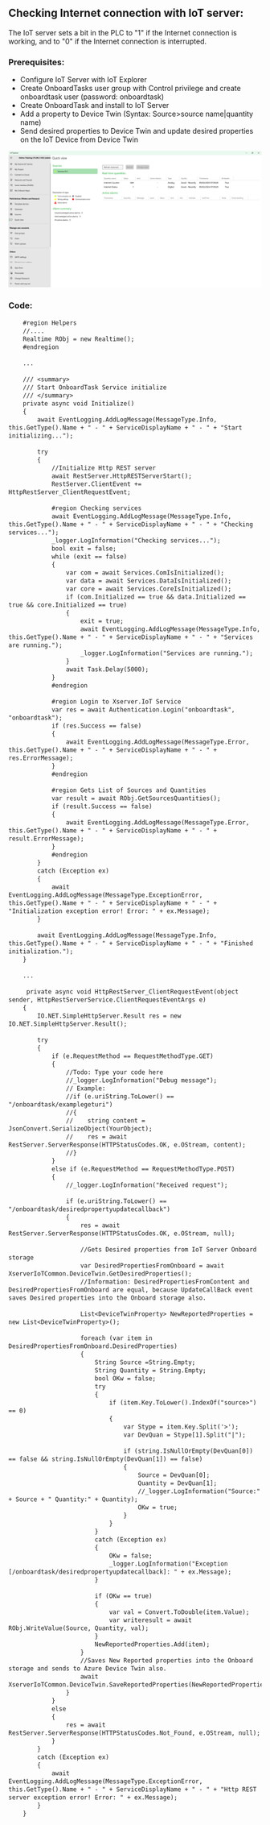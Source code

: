 ## Checking Internet connection with IoT server:

The IoT server sets a bit in the PLC to "1" if the Internet connection is working, and to "0" if the Internet connection is interrupted.

### Prerequisites:

  - Configure IoT Server with IoT Explorer
  - Create OnboardTasks user group with Control privilege and create onboardtask user (password: onboardtask)
  - Create OnboardTask and install to IoT Server
  - Add a property to Device Twin (Syntax: Source>source name|quantity name)
  - Send desired properties to Device Twin and update desired properties on the IoT Device from Device Twin


![](/images/IoTExplorerSiemensPLC.png)


### Code:

        #region Helpers
        //....
        Realtime RObj = new Realtime();
        #endregion

        ...
        
        /// <summary>
        /// Start OnboardTask Service initialize
        /// </summary>
        private async void Initialize()
        {
            await EventLogging.AddLogMessage(MessageType.Info, this.GetType().Name + " - " + ServiceDisplayName + " - " + "Start initializing...");

            try
            {
                //Initialize Http REST server
                await RestServer.HttpRESTServerStart();
                RestServer.ClientEvent += HttpRestServer_ClientRequestEvent;

                #region Checking services
                await EventLogging.AddLogMessage(MessageType.Info, this.GetType().Name + " - " + ServiceDisplayName + " - " + "Checking services...");
                _logger.LogInformation("Checking services...");
                bool exit = false;
                while (exit == false)
                {
                    var com = await Services.ComIsInitialized();
                    var data = await Services.DataIsInitialized();
                    var core = await Services.CoreIsInitialized();
                    if (com.Initialized == true && data.Initialized == true && core.Initialized == true)
                    {
                        exit = true;
                        await EventLogging.AddLogMessage(MessageType.Info, this.GetType().Name + " - " + ServiceDisplayName + " - " + "Services are running.");
                        _logger.LogInformation("Services are running.");
                    }
                    await Task.Delay(5000);
                }
                #endregion

                #region Login to Xserver.IoT Service
                var res = await Authentication.Login("onboardtask", "onboardtask");
                if (res.Success == false)
                {
                    await EventLogging.AddLogMessage(MessageType.Error, this.GetType().Name + " - " + ServiceDisplayName + " - " + res.ErrorMessage);
                }
                #endregion

                #region Gets List of Sources and Quantities
                var result = await RObj.GetSourcesQuantities();
                if (result.Success == false)
                {
                    await EventLogging.AddLogMessage(MessageType.Error, this.GetType().Name + " - " + ServiceDisplayName + " - " + result.ErrorMessage);
                }
                #endregion
            }
            catch (Exception ex)
            {
                await EventLogging.AddLogMessage(MessageType.ExceptionError, this.GetType().Name + " - " + ServiceDisplayName + " - " + "Initialization exception error! Error: " + ex.Message);
            }

            await EventLogging.AddLogMessage(MessageType.Info, this.GetType().Name + " - " + ServiceDisplayName + " - " + "Finished initialization.");
        }
        
        ...

         private async void HttpRestServer_ClientRequestEvent(object sender, HttpRestServerService.ClientRequestEventArgs e)
        {
            IO.NET.SimpleHttpServer.Result res = new IO.NET.SimpleHttpServer.Result();

            try
            {
                if (e.RequestMethod == RequestMethodType.GET)
                {
                    //Todo: Type your code here
                    //_logger.LogInformation("Debug message");
                    // Example:
                    //if (e.uriString.ToLower() == "/onboardtask/examplegeturi")
                    //{
                    //    string content = JsonConvert.SerializeObject(YourObject);
                    //    res = await RestServer.ServerResponse(HTTPStatusCodes.OK, e.OStream, content);
                    //}
                }
                else if (e.RequestMethod == RequestMethodType.POST)
                {
                    //_logger.LogInformation("Received request");

                    if (e.uriString.ToLower() == "/onboardtask/desiredpropertyupdatecallback")
                    {
                        res = await RestServer.ServerResponse(HTTPStatusCodes.OK, e.OStream, null);

                        //Gets Desired properties from IoT Server Onboard storage
                        var DesiredPropertiesFromOnboard = await XserverIoTCommon.DeviceTwin.GetDesiredProperties();
                        //Information: DesiredPropertiesFromContent and DesiredPropertiesFromOnboard are equal, because UpdateCallBack event saves Desired properties into the Onboard storage also.

                        List<DeviceTwinProperty> NewReportedProperties = new List<DeviceTwinProperty>();

                        foreach (var item in DesiredPropertiesFromOnboard.DesiredProperties)
                        {
                            String Source =String.Empty;
                            String Quantity = String.Empty;
                            bool OKw = false;
                            try
                            {
                                if (item.Key.ToLower().IndexOf("source>") == 0)
                                {
                                    var Stype = item.Key.Split('>');
                                    var DevQuan = Stype[1].Split("|");

                                    if (string.IsNullOrEmpty(DevQuan[0]) == false && string.IsNullOrEmpty(DevQuan[1]) == false)
                                    {
                                        Source = DevQuan[0];
                                        Quantity = DevQuan[1];
                                        //_logger.LogInformation("Source:" + Source + " Quantity:" + Quantity);
                                        OKw = true;
                                    }
                                }
                            }
                            catch (Exception ex) 
                            {
                                OKw = false;
                                _logger.LogInformation("Exception [/onboardtask/desiredpropertyupdatecallback]: " + ex.Message);
                            }

                            if (OKw == true) 
                            {
                                var val = Convert.ToDouble(item.Value);
                                var writeresult = await RObj.WriteValue(Source, Quantity, val);
                            }
                            NewReportedProperties.Add(item);
                        }
                        //Saves New Reported properties into the Onboard storage and sends to Azure Device Twin also.
                        await XserverIoTCommon.DeviceTwin.SaveReportedProperties(NewReportedProperties);
                    }
                }
                else
                {
                    res = await RestServer.ServerResponse(HTTPStatusCodes.Not_Found, e.OStream, null);
                }
            }
            catch (Exception ex)
            {
                await EventLogging.AddLogMessage(MessageType.ExceptionError, this.GetType().Name + " - " + ServiceDisplayName + " - " + "Http REST server exception error! Error: " + ex.Message);
            }
        }
        


